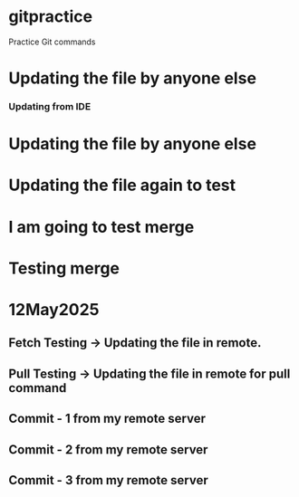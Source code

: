 # gitpractice
Practice Git commands

# Updating the file by anyone else

### Updating from IDE

# Updating the file by anyone else

# Updating the file again to test


# I am going to test merge

# Testing merge

# 12May2025
## Fetch Testing -> Updating the file in remote.

## Pull Testing -> Updating the file in remote for pull command

## Commit - 1 from my remote server

## Commit - 2 from my remote server

## Commit - 3 from my remote server

